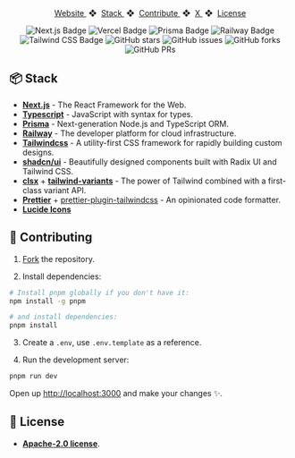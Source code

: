 <div align="center">
    <a href="https://mark.zmra.dev" target="_blank">
        Website
    </a>
    <span>&nbsp;❖&nbsp;</span>
    <a href="https://github.com/XzuicerJr/mark?tab=readme-ov-file#-stack">
        Stack
    </a>
    <span>&nbsp;❖&nbsp;</span>
    <a href="https://github.com/XzuicerJr/mark?tab=readme-ov-file#-contributing">
        Contribute
    </a>
    <span>&nbsp;❖&nbsp;</span>
    <a href="https://zmra.dev/tw">
        X
    </a>
    <span>&nbsp;❖&nbsp;</span>
    <a href="https://github.com/XzuicerJr/mark?tab=readme-ov-file#-license">
        License
    </a>
</div>

</p>

<div align="center">

![Next.js Badge](https://img.shields.io/badge/Next.js-000?logo=next.js&logoColor=fff&style=flat)
![Vercel Badge](https://img.shields.io/badge/Vercel-000?logo=vercel&logoColor=fff&style=flat)
![Prisma Badge](https://img.shields.io/badge/Prisma-000?logo=prisma&logoColor=fff&style=flat)
![Railway Badge](https://img.shields.io/badge/Railway-000?logo=railway&logoColor=fff&style=flat)
![Tailwind CSS Badge](https://img.shields.io/badge/Tailwind%20CSS-06B6D4?logo=tailwindcss&logoColor=fff&style=flat)
![GitHub stars](https://img.shields.io/github/stars/XzuicerJr/mark)
![GitHub issues](https://img.shields.io/github/issues/XzuicerJr/mark)
![GitHub forks](https://img.shields.io/github/forks/XzuicerJr/mark)
![GitHub PRs](https://img.shields.io/github/issues-pr/XzuicerJr/mark)

</div>

## 📦 Stack

- [**Next.js**](https://nextjs.org/) - The React Framework for the Web.
- [**Typescript**](https://www.typescriptlang.org/) - JavaScript with syntax for types.
- [**Prisma**](https://www.prisma.io/) - Next-generation Node.js and TypeScript ORM.
- [**Railway**](https://railway.app/) - The developer platform for cloud infrastructure.
- [**Tailwindcss**](https://tailwindcss.com/) - A utility-first CSS framework for rapidly building custom designs.
- [**shadcn/ui**](https://ui.shadcn.com/) - Beautifully designed components built with Radix UI and Tailwind CSS.
- [**clsx**](https://github.com/lukeed/clsx) + [**tailwind-variants**](https://www.tailwind-variants.org/) - The power of Tailwind combined with a first-class variant API.
- [**Prettier**](https://prettier.io/) + [prettier-plugin-tailwindcss](https://github.com/tailwindlabs/prettier-plugin-tailwindcss) - An opinionated code formatter.
- [**Lucide Icons**](https://lucide.dev/)

## 🚀 Contributing

1. [Fork](https://github.com/XzuicerJr/mark/fork) the repository.

2. Install dependencies:

```bash
# Install pnpm globally if you don't have it:
npm install -g pnpm

# and install dependencies:
pnpm install
```

3. Create a `.env`, use `.env.template` as a reference.

4. Run the development server:

```bash
pnpm run dev
```

Open up [http://localhost:3000](http://localhost:3000) and make your changes ✨.

## 📄 License

- [**Apache-2.0 license**](https://github.com/XzuicerJr/zamora.dev?tab=Apache-2.0-1-ov-file#readme).
